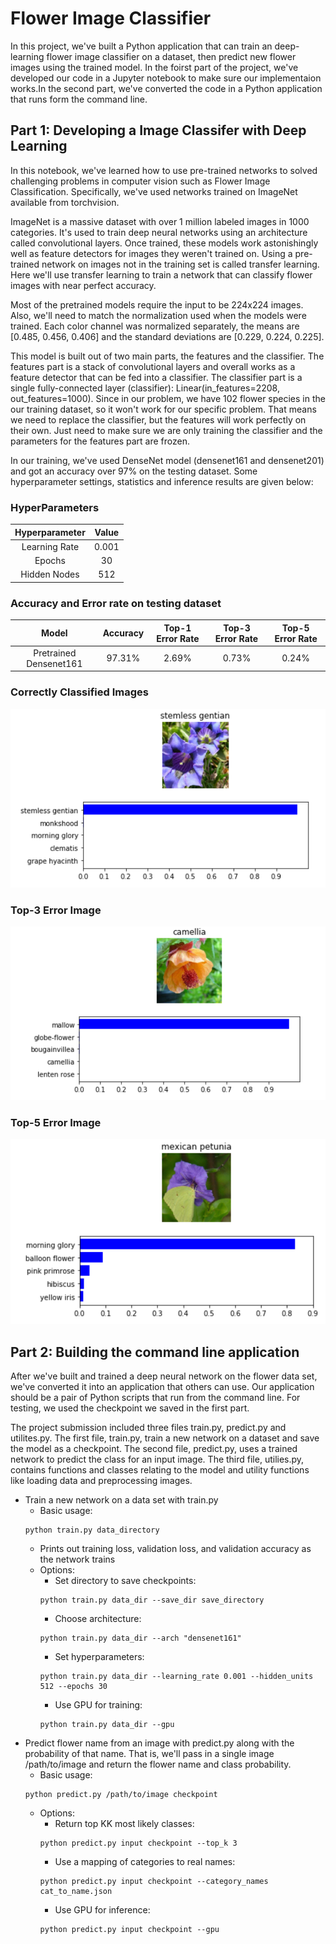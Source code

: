 # Flower Image Classifier

In this project, we've built a Python application that can train an deep-learning flower image classifier on a dataset, then predict new flower images using the trained model. In the foirst part of the project, we've developed our code in a Jupyter notebook to make sure our implementaion works.In the second part, we've converted the code in a Python application that runs form the command line. 

## Part 1: Developing a Image Classifer with Deep Learning

In this notebook, we've learned how to use pre-trained networks to solved challenging problems in computer vision such as Flower Image Classification. Specifically, we've used networks trained on ImageNet available from torchvision.

ImageNet is a massive dataset with over 1 million labeled images in 1000 categories. It's used to train deep neural networks using an architecture called convolutional layers. Once trained, these models work astonishingly well as feature detectors for images they weren't trained on. Using a pre-trained network on images not in the training set is called transfer learning. Here we'll use transfer learning to train a network that can classify flower images with near perfect accuracy.

Most of the pretrained models require the input to be 224x224 images. Also, we'll need to match the normalization used when the models were trained. Each color channel was normalized separately, the means are [0.485, 0.456, 0.406] and the standard deviations are [0.229, 0.224, 0.225].

This model is built out of two main parts, the features and the classifier. The features part is a stack of convolutional layers and overall works as a feature detector that can be fed into a classifier. The classifier part is a single fully-connected layer (classifier): Linear(in_features=2208, out_features=1000). Since in our problem, we have 102 flower species in the our training dataset, so it won't work for our specific problem. That means we need to replace the classifier, but the features will work perfectly on their own. Just need to make sure we are only training the classifier and the parameters for the features part are frozen.

In our training, we've used DenseNet model (densenet161 and densenet201) and got an accuracy over 97% on the testing dataset. Some hyperparameter settings, statistics and inference results are given below:

### HyperParameters
|      Hyperparameter    |       Value       |
| :--------------------: |:-----------------:|
|     Learning Rate		 |       0.001       |
|        Epochs  		 |        30         |
|     Hidden Nodes		 |       512         |


### Accuracy and Error rate on testing dataset
|         Model          |      Accuracy     | Top-1 Error Rate | Top-3 Error Rate | Top-5 Error Rate |
| :--------------------: | :---------------: | :--------------: | :--------------: | :--------------: | 
| Pretrained Densenet161 |      97.31%       |      2.69%       |      0.73%       |      0.24%       |

### Correctly Classified Images
![Correctly Classifid](correct_1.PNG)

### Top-3 Error Image
![Top-3 Error](top_3_1.PNG)

### Top-5 Error Image
![Top-5 Error](top_5_2.PNG)


## Part 2: Building the command line application

After we've built and trained a deep neural network on the flower data set, we've converted it into an application that others can use. Our application should be a pair of Python scripts that run from the command line. For testing, we used the checkpoint we saved in the first part.

The project submission included three files train.py, predict.py and utilites.py. The first file, train.py, train a new network on a dataset and save the model as a checkpoint. The second file, predict.py, uses a trained network to predict the class for an input image. The third file, utilies.py, contains functions and classes relating to the model and utility functions like loading data and preprocessing images. 
* Train a new network on a data set with train.py
	* Basic usage: 
	```
	python train.py data_directory
	```
	* Prints out training loss, validation loss, and validation accuracy as the network trains
	* Options:
		* Set directory to save checkpoints: 
		```
		python train.py data_dir --save_dir save_directory
		```
		* Choose architecture: 
		```
		python train.py data_dir --arch "densenet161"
		```
		* Set hyperparameters: 
		```
		python train.py data_dir --learning_rate 0.001 --hidden_units 512 --epochs 30
		```
		* Use GPU for training: 
		```
		python train.py data_dir --gpu
		```
* Predict flower name from an image with predict.py along with the probability of that name. That is, we'll pass in a single image /path/to/image and return the flower name and class probability.
	* Basic usage: 
	```
	python predict.py /path/to/image checkpoint
	```
	* Options:
		* Return top KK most likely classes: 
		```
		python predict.py input checkpoint --top_k 3
		```
		* Use a mapping of categories to real names: 
		```
		python predict.py input checkpoint --category_names cat_to_name.json
		```
		* Use GPU for inference: 
		```
		python predict.py input checkpoint --gpu
		```